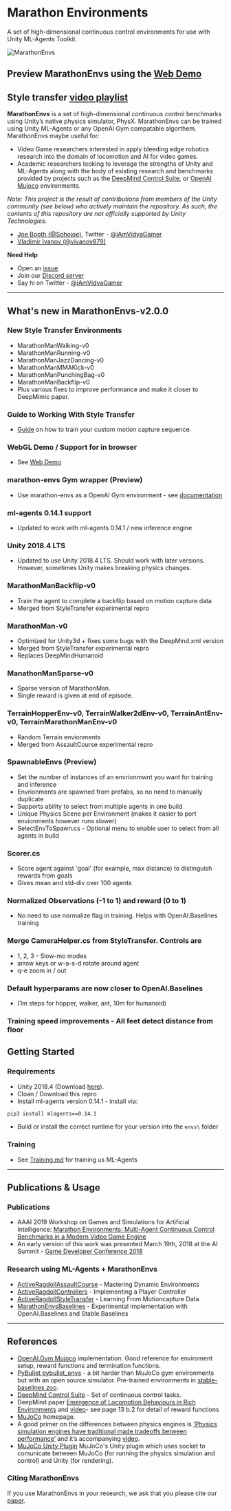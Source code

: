 # Marathon Environments

A set of high-dimensional continuous control environments for use with Unity ML-Agents Toolkit.

![MarathonEnvs](images/MarathonEnvsBanner.gif)

## Preview MarathonEnvs using the **[Web Demo](http://marathonenvs.joebooth.com)**
## Style transfer [video playlist](https://www.youtube.com/playlist?list=PLX7INEUkOHp-uXg6xhqDWuDT4ENb6sSWA)

**MarathonEnvs** is a set of high-dimensional continuous control benchmarks using Unity’s native physics simulator, PhysX. MarathonEnvs can be trained using Unity ML-Agents or any OpenAI Gym compatable algorthem. MarathonEnvs maybe useful for:

* Video Game researchers interested in apply bleeding edge robotics research into the domain of locomotion and AI for video games.
* Academic researchers looking to leverage the strengths of Unity and ML-Agents along with the body of existing research and benchmarks provided by projects such as the [DeepMind Control Suite](https://github.com/deepmind/dm_control), or [OpenAI Mujoco](http://gym.openai.com/envs/#mujoco) environments.

*Note: This project is the result of contributions from members of the Unity community (see below) who actively maintain the repository. As such, the contents of this repository are not officially supported by Unity Technologies.*

* [Joe Booth (@Sohojoe)](https://github.com/Sohojoe), Twitter - [@iAmVidyaGamer](https://twitter.com/iAmVidyaGamer)
* [Vladimir Ivanov (@vivanov879)](https://github.com/vivanov879)

**Need Help**

* Open an [issue](https://github.com/Unity-Technologies/marathon-envs/issues)
* Join our [Discord server](https://discord.gg/MPEbHPP) 
* Say hi on Twitter - [@iAmVidyaGamer](https://twitter.com/iAmVidyaGamer)

---

## What's new in MarathonEnvs-v2.0.0

### New Style Transfer Environments
* MarathonManWalking-v0
* MarathonManRunning-v0
* MarathonManJazzDancing-v0
* MarathonManMMAKick-v0
* MarathonManPunchingBag-v0
* MarathonManBackflip-v0
* Plus various fixes to improve performance and make it closer to DeepMimic paper.

### Guide to Working With Style Transfer
* [Guide](https://github.com/Unity-Technologies/marathon-envs/blob/master/Training.md#working-with-style-transfer) on how to train your custom motion capture sequence.

### WebGL Demo / Support for in browser

* See [Web Demo](http://marathonenvs.joebooth.com)

### marathon-envs Gym wrapper (Preview)

* Use marathon-envs as a OpenAI Gym environment - see [documentation](marathon-envs/README.md)

### ml-agents 0.14.1 support

* Updated to work with ml-agents 0.14.1 / new inference engine

### Unity 2018.4 LTS

* Updated to use Unity 2018.4 LTS. Should work with later versions. However, sometimes Unity makes breaking physics changes.

### MarathonManBackflip-v0

* Train the agent to complete a backflip based on motion capture data
* Merged from StyleTransfer experimental repro


### MarathonMan-v0

* Optimized for Unity3d + fixes some bugs with the DeepMind.xml version
* Merged from StyleTransfer experimental repro
* Replaces DeepMindHumanoid

### ManathonManSparse-v0

* Sparse version of MarathonMan.
* Single reward is given at end of episode.

### TerrainHopperEnv-v0, TerrainWalker2dEnv-v0, TerrainAntEnv-v0, TerrainMarathonManEnv-v0

* Random Terrain envionments
* Merged from AssaultCourse experimental repro

### SpawnableEnvs (Preview)

* Set the number of instances of an envrionmwnt you want for training and inference
* Envrionments are spawned from prefabs, so no need to manually duplicate
* Supports ability to select from multiple agents in one build
* Unique Physics Scene per Environment (makes it easier to port envionments however runs slower)
* SelectEnvToSpawn.cs - Optional menu to enable user to select from all agents in build

### Scorer.cs

* Score agent against 'goal' (for example, max distance) to distinguish rewards from goals
* Gives mean and std-div over 100 agents

### Normalized Observations (-1 to 1) and reward (0 to 1)

* No need to use normalize flag in training. Helps with OpenAI.Baselines training

### Merge CameraHelper.cs from StyleTransfer. Controls are

* 1, 2, 3 - Slow-mo modes
* arrow keys or w-a-s-d rotate around agent
* q-e zoom in / out

### Default hyperparams are now closer to OpenAI.Baselines

* (1m steps for hopper, walker, ant, 10m for humanoid)

### Training speed improvements - All feet detect distance from floor

## Getting Started

### Requirements

* Unity 2018.4 (Download [here](https://unity3d.com/get-unity/download)).
* Cloan / Download this repro
* Install ml-agents version 0.14.1 - install via:

``` sh
pip3 install mlagents==0.14.1
```

* Build or install the correct runtime for your version into the `envs\` folder

### Training

* See [Training.md](Training.md) for training us ML-Agents

---

## Publications & Usage

### Publications

* AAAI 2019 Workshop on Games and Simulations for Artificial Intelligence: [Marathon Environments: Multi-Agent Continuous Control Benchmarks in a Modern Video Game Engine](https://arxiv.org/abs/1902.09097)
* An early version of this work was presented March 19th, 2018 at the AI Summit - [Game Developer Conference 2018](http://schedule.gdconf.com/session/beyond-bots-making-machine-learning-accessible-and-useful/856147)

### Research using ML-Agents + MarathonEnvs

* [ActiveRagdollAssaultCourse](https://github.com/Sohojoe/ActiveRagdollAssaultCourse) - Mastering Dynamic Environments
* [ActiveRagdollControllers](https://github.com/Sohojoe/ActiveRagdollControllers) - Implementing a Player Controller
* [ActiveRagdollStyleTransfer](https://github.com/Sohojoe/ActiveRagdollStyleTransfer) - Learning From Motioncapture Data
* [MarathonEnvsBaselines](https://github.com/Sohojoe/MarathonEnvsBaselines) - Experimental implementation with OpenAI.Baselines and Stable.Baselines

---

## References

* [OpenAI.Gym Mujoco](https://github.com/openai/gym/tree/master/gym/envs/mujoco) implementation. Good reference for enviroment setup, reward functions and termination functions.
* [PyBullet pybullet_envs](https://pybullet.org) - a bit harder than MuJoCo gym environments but with an open source simulator. Pre-trained environments in [stable-baselines zoo](https://github.com/araffin/rl-baselines-zoo).
* [DeepMind Control Suite](https://github.com/deepmind/dm_control) - Set of continuous control tasks.
* DeepMind paper [Emergence of Locomotion Behaviours in Rich Environments](https://arxiv.org/pdf/1707.02286) and [video](https://youtu.be/hx_bgoTF7bs)- see page 13 b.2 for detail of reward functions
* [MuJoCo](http://www.mujoco.org) homepage.
* A good primer on the differences between physics engines is ['Physics simulation engines have traditional made tradeoffs between performance’](https://homes.cs.washington.edu/~todorov/papers/ErezICRA15.pdf) and it’s accompanying [video](https://homes.cs.washington.edu/~todorov/media/ErezICRA15.mp4).
* [MuJoCo Unity Plugin](http://www.mujoco.org/book/unity.html) MuJoCo's Unity plugin which uses socket to comunicate between MuJoCo (for running the physics simulation and control) and Unity (for rendering).

### Citing MarathonEnvs

If you use MarathonEnvs in your research, we ask that you please cite our [paper](https://arxiv.org/abs/1902.09097).
